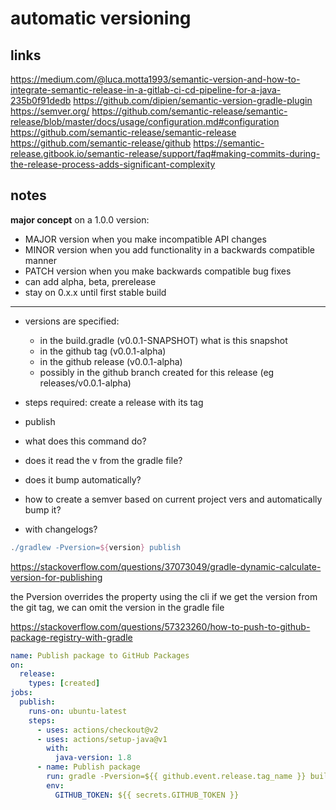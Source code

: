 # automatic versioning

## links

<https://medium.com/@luca.motta1993/semantic-version-and-how-to-integrate-semantic-release-in-a-gitlab-ci-cd-pipeline-for-a-java-235b0f91dedb>
<https://github.com/dipien/semantic-version-gradle-plugin>
<https://semver.org/>
<https://github.com/semantic-release/semantic-release/blob/master/docs/usage/configuration.md#configuration>
<https://github.com/semantic-release/semantic-release>
<https://github.com/semantic-release/github>
<https://semantic-release.gitbook.io/semantic-release/support/faq#making-commits-during-the-release-process-adds-significant-complexity>

## notes

**major concept**
on a 1.0.0 version:

- MAJOR version when you make incompatible API changes
- MINOR version when you add functionality in a backwards compatible manner
- PATCH version when you make backwards compatible bug fixes
- can add alpha, beta, prerelease
- stay on 0.x.x until first stable build

---

- versions are specified:
  - in the build.gradle (v0.0.1-SNAPSHOT) what is this snapshot
  - in the github tag (v0.0.1-alpha)
  - in the github release (v0.0.1-alpha)
  - possibly in the github branch created for this release (eg releases/v0.0.1-alpha)
- steps required: create a release with its tag
- publish

- what does this command do?
- does it read the v from the gradle file?
- does it bump automatically?

- how to create a semver based on current project vers and automatically bump it?
- with changelogs?

```groovy
./gradlew -Pversion=${version} publish
```

<https://stackoverflow.com/questions/37073049/gradle-dynamic-calculate-version-for-publishing>

the Pversion overrides the property using the cli
if we get the version from the git tag, we can omit the version in the gradle file

<https://stackoverflow.com/questions/57323260/how-to-push-to-github-package-registry-with-gradle>

```yaml
name: Publish package to GitHub Packages
on:
  release:
    types: [created]
jobs:
  publish:
    runs-on: ubuntu-latest
    steps:
      - uses: actions/checkout@v2
      - uses: actions/setup-java@v1
        with:
          java-version: 1.8
      - name: Publish package
        run: gradle -Pversion=${{ github.event.release.tag_name }} build publish
        env:
          GITHUB_TOKEN: ${{ secrets.GITHUB_TOKEN }}
```
